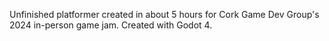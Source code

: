 Unfinished platformer created in about 5 hours for Cork Game Dev Group's 2024 in-person game jam. Created with Godot 4.
